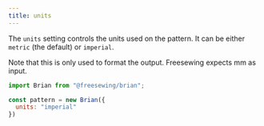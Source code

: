 ```yaml
--- 
title: units
---
```


The `units` setting controls the units used on the pattern.
It can be either `metric` (the default) or `imperial`.

Note that this is only used to format the output. 
Freesewing expects mm as input.

```js
import Brian from "@freesewing/brian";

const pattern = new Brian({
  units: "imperial"
})
```
